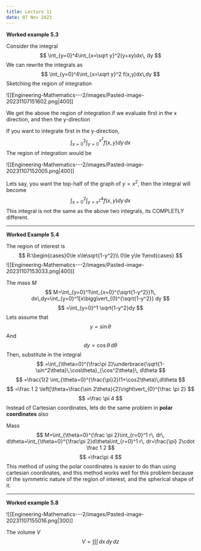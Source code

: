 ```yaml
---
title: Lecture 11
date: 07 Nov 2023
---
```

**Worked example 5.3**

Consider the integral 
$$
\int_{y=0}^4\int_{x=\sqrt y}^2(y+xy)dx\, dy
$$
We can rewrite the integrals as 
$$
\int_{y=0}^4\int_{x=\sqrt y}^2 f(x,y)dx\,dy
$$
Sketching the region of integration

![[Engineering-Mathematics---2/images/Pasted-image-20231107151602.png|400]]

We get the above the region of integration if we evaluate first in the x direction, and then the y-direction

If you want to integrate first in the y-direction, 
$$
\int_{x=0}^2\int_{y=0}^{x^2} f(x,y)dy\, dx
$$
The region of integration would be

![[Engineering-Mathematics---2/images/Pasted-image-20231107152005.png|400]]

Lets say, you want the top-half of the graph of $y=x^2$, then the integral will become
$$
\int_{x=0}^2\int_{y=x^2}^4 f(x,y)dy\, dx
$$
This integral is not the same as the above two integrals, its COMPLETLY different.
____
**Worked Example 5.4**

The region of interest is 
$$
R:\begin{cases}0\le x\le\sqrt{1-y^2}\\ 0\le y\le 1\end{cases}
$$
![[Engineering-Mathematics---2/images/Pasted-image-20231107153033.png|400]]

The mass $M$
$$
M=\int_{y=0}^1\int_{x=0}^{\sqrt{1-y^2}}1\, dx\,dy=\int_{y=0}^1[x\bigg\vert_{0}^{\sqrt{1-y^2}} dy
$$
$$
=\int_{y=0}^1 \sqrt{1-y^2}dy
$$
Lets assume that 
$$
y=\sin\theta
$$
And
$$
dy=\cos\theta\, d\theta
$$
Then, substitute in the integral
$$
=\int_{\theta=0}^{\frac\pi 2}\underbrace{\sqrt{1-\sin^2\theta}\,\cos\theta}_{\cos^2\theta}\, d\theta
$$
$$
=\frac{1}2 \int_{\theta=0}^{\frac{\pi}2}(1+\cos2\theta)\,d\theta
$$
$$
=\frac 1 2 \left[\theta+\frac{\sin 2\theta}{2}\right\vert_{0}^{\frac \pi 2}
$$
$$
=\frac \pi 4
$$
Instead of Cartesian coordinates, lets do the same problem in **polar coordinates** also

Mass 
$$
M=\int_{\theta=0}^{\frac \pi 2}\int_{r=0}^1 r\, dr\, d\theta=\int_{\theta=0}^{\frac\pi 2}d\theta\int_{r=0}^1 r\, dr=\frac{\pi} 2\cdot \frac 1 2
$$
$$
=\frac\pi 4
$$
This method of using the polar coordinates is easier to do than using cartesian coordinates, and this method works well for this problem because of the symmetric nature of the region of interest, and the spherical shape of it. 

___
**Worked example 5.8**

![[Engineering-Mathematics---2/images/Pasted-image-20231107155016.png|300]]

The volume $V$
$$
V=\int\int\int\, dx\, dy\, dz
$$